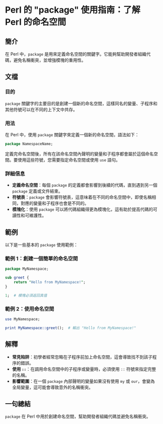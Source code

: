 <!--
Meta Description: # Perl 的 "package" 使用指南：了解 Perl 的命名空間 ## 簡介 在 Perl 中，`package` 是用來定義命名空間的關鍵字。它能夠幫助開發者組織代碼，避免名稱衝突，並增強模塊的重用性。 ## 文檔 ### 目的 `package` 關鍵字的主要目的是創建一個新的命名空間...
Meta Keywords: package, perl, mynamespace, use, greet
-->

# Perl 的 "package" 使用指南：了解 Perl 的命名空間

## 簡介
在 Perl 中，`package` 是用來定義命名空間的關鍵字。它能夠幫助開發者組織代碼，避免名稱衝突，並增強模塊的重用性。

## 文檔
### 目的
`package` 關鍵字的主要目的是創建一個新的命名空間，這樣同名的變量、子程序和其他符號可以在不同的上下文中共存。

### 用法
在 Perl 中，使用 `package` 關鍵字來定義一個新的命名空間，語法如下：
```perl
package NamespaceName;
```
定義完命名空間後，所有在該命名空間內聲明的變量和子程序都會屬於這個命名空間。要使用這些符號，您需要指定命名空間或使用 `use` 語句。

### 詳細信息
- **定義命名空間**：每個 `package` 的定義都會影響到後續的代碼，直到遇到另一個 `package` 定義或文件結束。
- **符號表**：`package` 會影響符號表，這意味着在不同的命名空間中，即使名稱相同，對應的變量和子程序也會是不同的。
- **模塊化**：使用 `package` 可以將代碼組織得更為模塊化，這有助於提高代碼的可讀性和可維護性。

## 範例
以下是一些基本的 `package` 使用範例：

### 範例 1：創建一個簡單的命名空間
```perl
package MyNamespace;

sub greet {
    return "Hello from MyNamespace!";
}

1;  # 模塊必須返回真值
```

### 範例 2：使用命名空間
```perl
use MyNamespace;

print MyNamespace::greet();  # 輸出 "Hello from MyNamespace!"
```

## 解釋
- **常見陷阱**：初學者經常忽略在子程序前加上命名空間，這會導致找不到該子程序的錯誤。
- **使用 `::`**：在調用命名空間中的子程序或變量時，必須使用 `::` 符號來指定完整的名稱。
- **影響範圍**：在一個 `package` 內部聲明的變量如果沒有使用 `my` 或 `our`，會變為全局變量，這可能會導致意外的名稱衝突。

## 一句總結
`package` 在 Perl 中用於創建命名空間，幫助開發者組織代碼並避免名稱衝突。